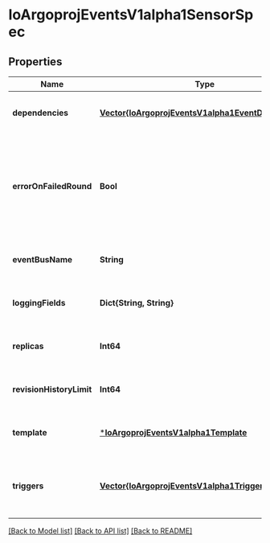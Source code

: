 # IoArgoprojEventsV1alpha1SensorSpec


## Properties
Name | Type | Description | Notes
------------ | ------------- | ------------- | -------------
**dependencies** | [**Vector{IoArgoprojEventsV1alpha1EventDependency}**](IoArgoprojEventsV1alpha1EventDependency.md) | Dependencies is a list of the events that this sensor is dependent on. | [optional] [default to nothing]
**errorOnFailedRound** | **Bool** | ErrorOnFailedRound if set to true, marks sensor state as &#x60;error&#x60; if the previous trigger round fails. Once sensor state is set to &#x60;error&#x60;, no further triggers will be processed. | [optional] [default to nothing]
**eventBusName** | **String** |  | [optional] [default to nothing]
**loggingFields** | **Dict{String, String}** |  | [optional] [default to nothing]
**replicas** | **Int64** |  | [optional] [default to nothing]
**revisionHistoryLimit** | **Int64** |  | [optional] [default to nothing]
**template** | [***IoArgoprojEventsV1alpha1Template**](IoArgoprojEventsV1alpha1Template.md) |  | [optional] [default to nothing]
**triggers** | [**Vector{IoArgoprojEventsV1alpha1Trigger}**](IoArgoprojEventsV1alpha1Trigger.md) | Triggers is a list of the things that this sensor evokes. These are the outputs from this sensor. | [optional] [default to nothing]


[[Back to Model list]](../README.md#models) [[Back to API list]](../README.md#api-endpoints) [[Back to README]](../README.md)


